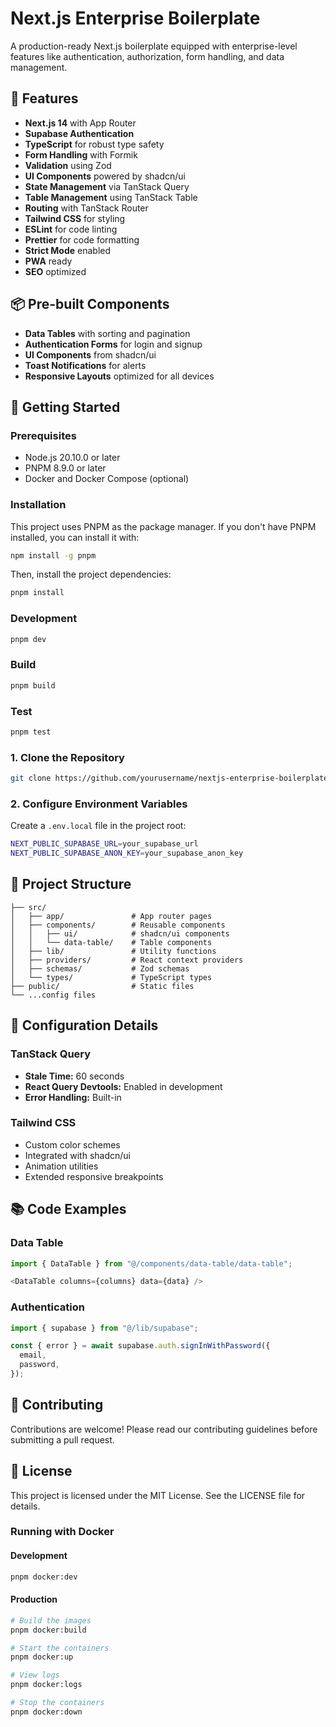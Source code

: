 # Next.js Enterprise Boilerplate

A production-ready Next.js boilerplate equipped with enterprise-level features like authentication, authorization, form handling, and data management.

## 🚀 Features

- **Next.js 14** with App Router
- **Supabase Authentication**
- **TypeScript** for robust type safety
- **Form Handling** with Formik
- **Validation** using Zod
- **UI Components** powered by shadcn/ui
- **State Management** via TanStack Query
- **Table Management** using TanStack Table
- **Routing** with TanStack Router
- **Tailwind CSS** for styling
- **ESLint** for code linting
- **Prettier** for code formatting
- **Strict Mode** enabled
- **PWA** ready
- **SEO** optimized

## 📦 Pre-built Components

- **Data Tables** with sorting and pagination
- **Authentication Forms** for login and signup
- **UI Components** from shadcn/ui
- **Toast Notifications** for alerts
- **Responsive Layouts** optimized for all devices

## 🚀 Getting Started

### Prerequisites

- Node.js 20.10.0 or later
- PNPM 8.9.0 or later
- Docker and Docker Compose (optional)

### Installation

This project uses PNPM as the package manager. If you don't have PNPM installed, you can install it with:

```bash
npm install -g pnpm
```

Then, install the project dependencies:

```bash
pnpm install
```

### Development

```bash
pnpm dev
```

### Build

```bash
pnpm build
```

### Test

```bash
pnpm test
```

### 1. Clone the Repository

```bash
git clone https://github.com/yourusername/nextjs-enterprise-boilerplate.git
```

### 2. Configure Environment Variables

Create a `.env.local` file in the project root:

```bash
NEXT_PUBLIC_SUPABASE_URL=your_supabase_url
NEXT_PUBLIC_SUPABASE_ANON_KEY=your_supabase_anon_key
```

## 📁 Project Structure

```
├── src/
│   ├── app/               # App router pages
│   ├── components/        # Reusable components
│   │   ├── ui/            # shadcn/ui components
│   │   └── data-table/    # Table components
│   ├── lib/               # Utility functions
│   ├── providers/         # React context providers
│   ├── schemas/           # Zod schemas
│   └── types/             # TypeScript types
├── public/                # Static files
└── ...config files
```

## 🔧 Configuration Details

### TanStack Query

- **Stale Time:** 60 seconds
- **React Query Devtools:** Enabled in development
- **Error Handling:** Built-in

### Tailwind CSS

- Custom color schemes
- Integrated with shadcn/ui
- Animation utilities
- Extended responsive breakpoints

## 📚 Code Examples

### Data Table

```typescript
import { DataTable } from "@/components/data-table/data-table";

<DataTable columns={columns} data={data} />
```

### Authentication

```typescript
import { supabase } from "@/lib/supabase";

const { error } = await supabase.auth.signInWithPassword({
  email,
  password,
});
```

## 🤝 Contributing

Contributions are welcome! Please read our contributing guidelines before submitting a pull request.

## 📄 License

This project is licensed under the MIT License. See the LICENSE file for details.

### Running with Docker

#### Development

```bash
pnpm docker:dev
```

#### Production

```bash
# Build the images
pnpm docker:build

# Start the containers
pnpm docker:up

# View logs
pnpm docker:logs

# Stop the containers
pnpm docker:down
```

